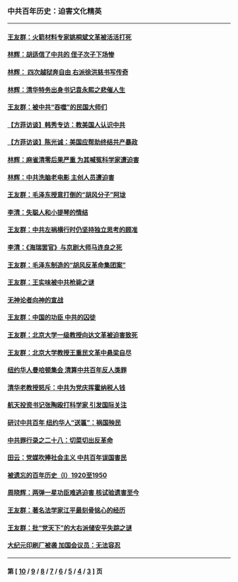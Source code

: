 ### 中共百年历史：迫害文化精英
---
#### [王友群：火箭材料专家姚桐斌文革被活活打死](../../pages/nf1176111/n14048805.md?08170430) 
#### [林辉：胡适信了中共的 侄子次子下场惨](../../pages/nf1176111/n14019760.md?08170430) 
#### [林辉： 四次越狱奔自由 右派徐洪慈书写传奇](../../pages/nf1176111/n14010438.md?08170430) 
#### [林辉：清华特务出身书记袁永熙之悲催人生](../../pages/nf1176111/n13997413.md?08170430) 
#### [王友群：被中共“吞噬”的民国大师们](../../pages/nf1176111/n13942620.md?08170430) 
#### [【方菲访谈】韩秀专访：教美国人认识中共](../../pages/nf1176111/n13821310.md?08170430) 
#### [【方菲访谈】陈光诚：美国应帮助终结共产暴政](../../pages/nf1176111/n13759521.md?08170430) 
#### [林辉：麻雀清零后果严重 为其喊冤科学家遭迫害](../../pages/nf1176111/n13746900.md?08170430) 
#### [林辉：中共洗脑老电影 主创人员遭迫害](../../pages/nf1176111/n13699437.md?08170430) 
#### [王友群：毛泽东授意打倒的“胡风分子”阿垅](../../pages/nf1176111/n13592541.md?08170430) 
#### [李清：失聪人和小提琴的情结](../../pages/nf1176111/n13459280.md?08170430) 
#### [王友群：中共左祸横行时仍坚持独立思考的顾准](../../pages/nf1176111/n13444722.md?08170430) 
#### [李清：《海瑞罢官》与京剧大师马连良之死](../../pages/nf1176111/n13412316.md?08170430) 
#### [王友群：毛泽东制造的“胡风反革命集团案”](../../pages/nf1176111/n13324909.md?08170430) 
#### [王友群：王实味被中共枪毙之谜](../../pages/nf1176111/n13307502.md?08170430) 
#### [无神论者向神的宣战](../../pages/nf1176111/n13281535.md?08170430) 
#### [王友群：中国的功臣 中共的囚徒](../../pages/nf1176111/n13291790.md?08170430) 
#### [王友群：北京大学一级教授向达文革被迫害致死](../../pages/nf1176111/n13150966.md?08170430) 
#### [王友群：北京大学教授王重民文革中悬梁自尽](../../pages/nf1176111/n13084645.md?08170430) 
#### [纽约华人曼哈顿集会 清算中共百年反人类罪](../../pages/nf1176111/n13084157.md?08170430) 
#### [清华老教授怒斥：中共为党庆挥霍纳税人钱](../../pages/nf1176111/n13071430.md?08170430) 
#### [航天投资书记张陶殴打科学家 引发国际关注](../../pages/nf1176111/n13069132.md?08170430) 
#### [研讨中共百年 纽约华人“送匾”：祸国殃民](../../pages/nf1176111/n13057367.md?08170430) 
#### [中共罪行录之二十八：切菜切出反革命](../../pages/nf1176111/n13030600.md?08170430) 
#### [田云：党媒吹捧社会主义 中共百年误国害民](../../pages/nf1176111/n13006682.md?08170430) 
#### [被遗忘的百年历史（I）1920至1950](../../pages/nf1176111/n12986411.md?08170430) 
#### [周晓辉：两弹一星功臣难逃迫害 核试验遗害至今](../../pages/nf1176111/n12974997.md?08170430) 
#### [王友群：著名法学家江平最刻骨铭心的经历](../../pages/nf1176111/n12970787.md?08170430) 
#### [王友群：批“党天下”的大右派储安平失踪之谜](../../pages/nf1176111/n12954229.md?08170430) 
#### [大纪元印刷厂被袭 加国会议员：无法容忍](../../pages/nf1176111/n12883028.md?08170430) 

---
#### 第 [ [10](./10.md?08170430) / [9](./9.md?08170430) / [8](./8.md?08170430) / [7](./7.md?08170430) / [6](./6.md?08170430) / [5](./5.md?08170430) / [4](./4.md?08170430) / [3](./3.md?08170430) ] 页
